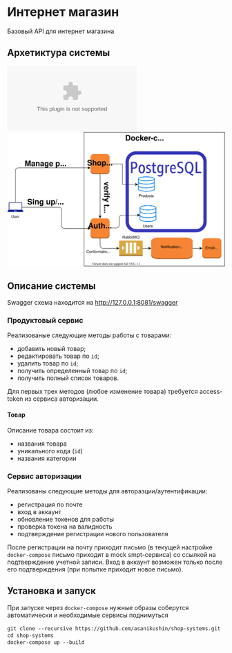 # Интернет магазин
Базовый API для интернет магазина

## Архетиктура системы
<object data='https://pastebin.com/raw/Kt46pCSG' type='image/svg'></object>
![architecture](architecture.svg)


## Описание системы
Swagger схема находится на http://127.0.0.1:8081/swagger

### Продуктовый сервис
Реализованые следующие методы работы с товарами:
* добавить новый товар;
* редактировать товар по `id`;
* удалить товар по `id`;
* получить определенный товар по `id`;
* получить полный список товаров.

Для первых трех методов (любое изменение товара) требуется access-token из сервиса авторизации.

#### Товар
Описание товара состоит из:
- названия товара
- уникального кода (`id`)
- названия категории

### Сервис авторизации
Реализованы следующие методы для авторазции/аутентификации:
* регистрация по почте
* вход в аккаунт
* обновление токенов для работы
* проверка токена на валидность
* подтверждение регистрации нового пользователя

После регистрации на почту приходит письмо (в текущей настройке `docker-compose` письмо приходит в mock smpt-сервиса) со ссылкой на подтверждение учетной записи.
Вход в аккаунт возможен только после его подтверждения (при попытке приходит новое письмо). 

## Установка и запуск
При запуске через `docker-compose` нужные образы соберутся автоматически и необходимые сервисы поднимуться

```
git clone --recursive https://github.com/asanikushin/shop-systems.git
cd shop-systems
docker-compose up --build
```
